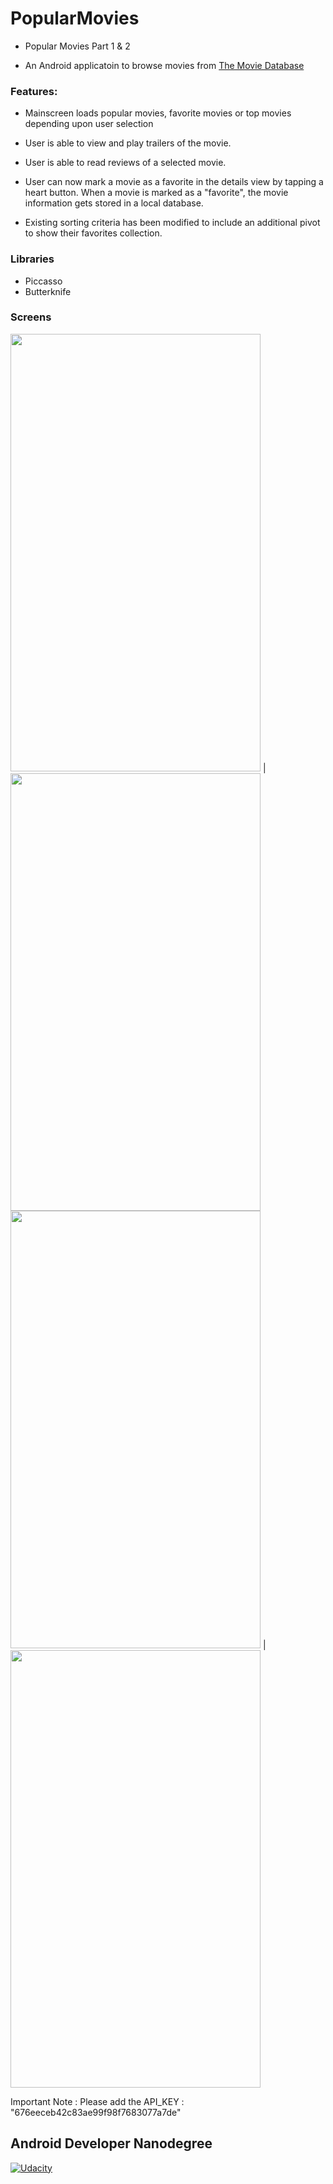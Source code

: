 # PopularMovies

* Popular Movies Part 1 & 2 

* An Android applicatoin to browse movies from  [The Movie Database](https://www.themoviedb.org/?language=en)

### Features: 

* Mainscreen loads popular movies, favorite movies or top movies depending upon user selection

* User is able to view and play trailers of the movie.

* User is able to read reviews of a selected movie.

* User can now mark a movie as a favorite in the details view by tapping a heart button. When a movie is marked as a "favorite", the movie information gets stored in a local database.

* Existing sorting criteria has been modified to include an additional pivot to show their favorites collection.


### Libraries

* Piccasso
* Butterknife

### Screens

<img src="https://user-images.githubusercontent.com/11877726/28692503-7cd44a10-733e-11e7-9a6d-cf8ae7f1c0c2.jpg" width="400" height="700" /> | <img src="https://user-images.githubusercontent.com/11877726/28692594-e0b8ab02-733e-11e7-87ec-b2c8bf18508f.jpg" width="400" height="700" />
<img src="https://user-images.githubusercontent.com/11877726/28692596-e24fb456-733e-11e7-9668-44ab89d139a6.jpg" width="400" height="700" />  | <img src="https://user-images.githubusercontent.com/11877726/28692598-e42d8078-733e-11e7-83bb-ba8d791c22d4.jpg" width="400" height="700" />


  
 


Important Note : Please add the API_KEY : "676eeceb42c83ae99f98f7683077a7de"

## Android Developer Nanodegree
[![Udacity](https://cloud.githubusercontent.com/assets/3719141/14508774/c7f6cbce-01d1-11e6-9daf-02bcd10b6400.jpeg)](https://www.udacity.com/course/android-developer-nanodegree--nd801)
